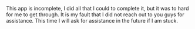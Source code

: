 This app is incomplete, I did all that I could to complete it, but it was to hard for me to get through. It is my fault that I did not reach out to you guys for assistance. This time I will ask for assistance in the future if I am stuck.

